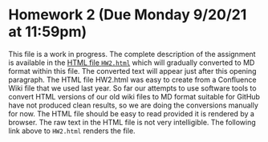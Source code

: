 Homework 2 (Due Monday 9/20/21 at 11:59pm)
==========================================

This file is a work in progress.  The complete description of the assignment is available in the [HTML file `HW2.html`](https://htmlpreview.github.io/?https://github.com/JavaPLT/COMP311/blob/main/Fall2021/Assignment-2-Master/HW2.html) which will gradually converted to MD format within this file.  The converted text will appear just after this opening paragraph.  The HTML file HW2.html was easy to create from a Confluence Wiki file that we used last year.  So far our 
attempts to use software tools to convert HTML versions of our old wiki files to MD format suitable for GitHub have not produced clean results, so we are doing the conversions 
manually for now. The HTML file should be easy to read provided it is rendered by a browser.  The raw text in the HTML file is not very intelligible.  The following link above to 
`HW2.html` renders the file.
